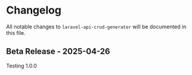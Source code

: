 # Changelog

All notable changes to `laravel-api-crud-generator` will be documented in this file.

## Beta Release - 2025-04-26

Testing 1.0.0
